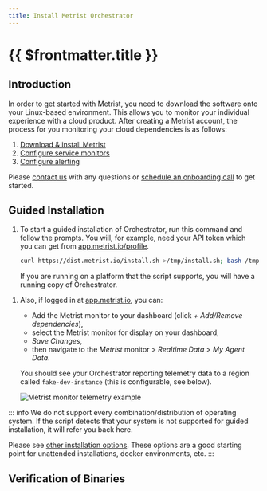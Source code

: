 ```yaml
---
title: Install Metrist Orchestrator
---
```


# {{ $frontmatter.title }}

## Introduction

In order to get started with Metrist, you need to download the software onto your Linux-based environment. This allows you to monitor your individual experience with a cloud product. After creating a Metrist account, the process for you monitoring your cloud dependencies is as follows:

1. [Download & install Metrist](/guides/orchestrator-installation.html#guided-installation)
2. [Configure service monitors](/monitors/)
3. [Configure alerting](/guides/web-app-notifications.html)

Please [contact us](mailto:support@metrist.io) with any questions or [schedule an onboarding call](https://calendly.com/jmartenspdx/metrist-consultation) to get started.

## Guided Installation

1. To start a guided installation of Orchestrator, run this command and follow the prompts. You will, for example, need your API token which you can get from [app.metrist.io/profile](https://app.metrist.io/profile).

	```sh
	curl https://dist.metrist.io/install.sh >/tmp/install.sh; bash /tmp/install.sh
	```

	If you are running on a platform that the script supports, you will have a running copy of Orchestrator.

<!--@include: /parts/systemctl-process-tips(indented).md-->

1. Also, if logged in at [app.metrist.io](https://app.metrist.io/), you can:

	- Add the Metrist monitor to your dashboard (click _+ Add/Remove dependencies_),
	- select the Metrist monitor for display on your dashboard,
	- _Save Changes_,
	- then navigate to the _Metrist_ monitor > _Realtime Data_ > _My Agent Data_.

	You should see your Orchestrator reporting telemetry data to a region called `fake-dev-instance` (this is configurable, see below).

	![Metrist monitor telemetry example](/images/fake-dev-instance-monitor-running.png)

::: info
We do not support every combination/distribution of operating system. If the script detects that your system is not supported for guided installation, it will refer you back here.

Please see [other installation options](/guides/orchestrator-installation-alternatives). These options are a good starting point for unattended installations, docker environments, etc.
:::

## Verification of Binaries

<!--@include: /parts/verification-of-binaries.md-->
